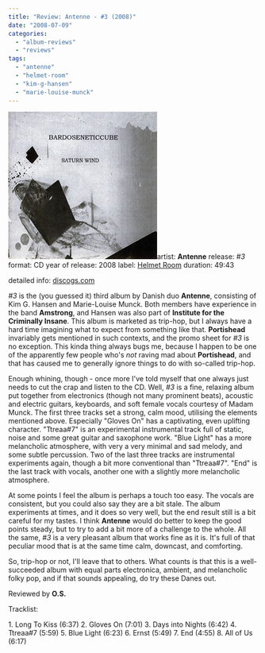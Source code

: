 ```yaml
---
title: "Review: Antenne - #3 (2008)"
date: "2008-07-09"
categories: 
  - "album-reviews"
  - "reviews"
tags: 
  - "antenne"
  - "helmet-room"
  - "kim-g-hansen"
  - "marie-louise-munck"
---
```


[![](images/cover6.jpg "antenne_3")](http://www.eveningoflight.nl/wordpress/wp-content/uploads/2010/01/cover6.jpg)artist: **Antenne** release: _#3_ format: CD year of release: 2008 label: [Helmet Room](http://www.helmetroom.com/) duration: 49:43

detailed info: [discogs.com](http://www.discogs.com/Antenne-3/release/1389659)

_#3_ is the (you guessed it) third album by Danish duo **Antenne**, consisting of Kim G. Hansen and Marie-Louise Munck. Both members have experience in the band **Amstrong**, and Hansen was also part of **Institute for the Criminally Insane**. This album is marketed as trip-hop, but I always have a hard time imagining what to expect from something like that. **Portishead** invariably gets mentioned in such contexts, and the promo sheet for _#3_ is no exception. This kinda thing always bugs me, because I happen to be one of the apparently few people who's _not_ raving mad about **Portishead**, and that has caused me to generally ignore things to do with so-called trip-hop.

Enough whining, though - once more I've told myself that one always just needs to cut the crap and listen to the CD. Well, _#3_ is a fine, relaxing album put together from electronics (though not many prominent beats), acoustic and electric guitars, keyboards, and soft female vocals courtesy of Madam Munck. The first three tracks set a strong, calm mood, utilising the elements mentioned above. Especially "Gloves On" has a captivating, even uplifting character. "Ttreaa#7" is an experimental instrumental track full of static, noise and some great guitar and saxophone work. "Blue Light" has a more melancholic atmosphere, with very a very minimal and sad melody, and some subtle percussion. Two of the last three tracks are instrumental experiments again, though a bit more conventional than "Ttreaa#7". "End" is the last track with vocals, another one with a slightly more melancholic atmosphere.

At some points I feel the album is perhaps a touch too easy. The vocals are consistent, but you could also say they are a bit stale. The album experiments at times, and it does so very well, but the end result still is a bit careful for my tastes. I think **Antenne** would do better to keep the good points steady, but to try to add a bit more of a challenge to the whole. All the same, _#3_ is a very pleasant album that works fine as it is. It's full of that peculiar mood that is at the same time calm, downcast, and comforting.

So, trip-hop or not, I'll leave that to others. What counts is that this is a well-succeeded album with equal parts electronica, ambient, and melancholic folky pop, and if that sounds appealing, do try these Danes out.

Reviewed by **O.S.**

Tracklist:

1\. Long To Kiss (6:37) 2. Gloves On (7:01) 3. Days into Nights (6:42) 4. Ttreaa#7 (5:59) 5. Blue Light (6:23) 6. Ernst (5:49) 7. End (4:55) 8. All of Us (6:17)
